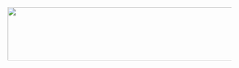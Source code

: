 <a href="https://github.com/devxb/gitanimals">
  <img src="https://render.gitanimals.org/lines/csct3434?pet-id=560" width="1000" height="120"/>
</a>
